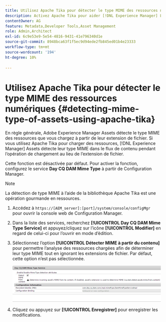 ```yaml
---
title: Utilisez Apache Tika pour détecter le type MIME des ressources numériques
description: Activez Apache Tika pour aider [!DNL Experience Manager] Les ressources à détecter le type MIME des ressources du flux de contenu pendant l’opération de chargement au lieu de l’extension de fichier.
contentOwner: AG
feature: Metadata,Developer Tools,Asset Management
role: Admin,Architect
exl-id: 6c9e53e9-5e54-4816-9431-41e796340d1e
source-git-commit: 8948bca63f1f5ec9d94ede2fb845ed01b4e23333
workflow-type: tm+mt
source-wordcount: '194'
ht-degree: 10%

---
```


# Utilisez Apache Tika pour détecter le type MIME des ressources numériques {#detecting-mime-type-of-assets-using-apache-tika}

En règle générale, Adobe Experience Manager Assets détecte le type MIME des ressources que vous chargez à partir de leur extension de fichier. Si vous utilisez Apache Tika pour charger des ressources, [!DNL Experience Manager] Assets détecte leur type MIME dans le flux de contenu pendant l’opération de chargement au lieu de l’extension de fichier.

Cette fonction est désactivée par défaut. Pour activer la fonction, configurez le service **Day CQ DAM Mime Type** à partir de Configuration Manager.

>[!NOTE]
>
>La détection de type MIME à l’aide de la bibliothèque Apache Tika est une opération gourmande en ressources.

1. Accédez à `https://[AEM_server]:[port]/system/console/configMgr` pour ouvrir la console web de Configuration Manager.
1. Dans la liste des services, recherchez **[!UICONTROL Day CQ DAM Mime Type Service]** et appuyez/cliquez sur l’icône **[!UICONTROL Modifier]** en regard de celui-ci pour l’ouvrir en mode d’édition.

1. Sélectionnez l’option **[!UICONTROL Détecter MIME à partir du contenu]** pour permettre l’analyse des ressources chargées afin de déterminer leur type MIME tout en ignorant les extensions de fichier. Par défaut, cette option n’est pas sélectionnée.

   ![chlimage_1-333](assets/chlimage_1-333.png)

1. Cliquez ou appuyez sur **[!UICONTROL Enregistrer]** pour enregistrer les modifications.
